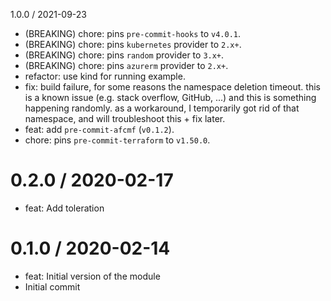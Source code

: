 
1.0.0 / 2021-09-23

  * (BREAKING) chore: pins `pre-commit-hooks` to `v4.0.1`.
  * (BREAKING) chore: pins `kubernetes` provider to `2.x+`.
  * (BREAKING) chore: pins `random` provider to `3.x+`.
  * (BREAKING) chore: pins `azurerm` provider to `2.x+`.
  * refactor: use kind for running example.
  * fix: build failure, for some reasons the namespace deletion timeout.
         this is a known issue (e.g. stack overflow, GitHub, ...) and this is something happening randomly.
         as a workaround, I temporarily got rid of that namespace, and will troubleshoot this + fix later.
  * feat: add `pre-commit-afcmf` (`v0.1.2`).
  * chore: pins `pre-commit-terraform` to `v1.50.0`.

0.2.0 / 2020-02-17
==================

  * feat: Add toleration

0.1.0 / 2020-02-14
==================

  * feat: Initial version of the module
  * Initial commit
